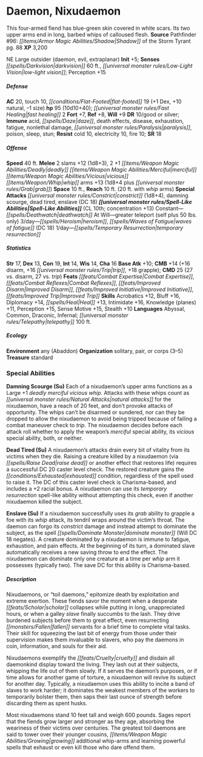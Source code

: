 ﻿---
cssclass: [monsters]
title1: Daemon, Nixudaemon
desc_short: This four-armed fiend has blue-green skin covered in white scars. Its
  two upper arms end in long, barbed whips of calloused flesh.
title2: Nixudaemon
CR: 7
sources:
- name: 'Pathfinder #96: Shadow of the Storm Tyrant'
  page: 88
  link: http://paizo.com/products/btpy9et9?Pathfinder-Adventure-Path-96-Shadow-of-the-Storm-Tyrant
XP: 3200
alignment: NE
size: Large
type: outsider
subtypes:
- daemon
- evil
- extraplanar
initiative:
  bonus: 5
senses:
  darkvision: 60
  low-light vision: true
AC:
  AC: 20
  touch: 10
  flat_footed: 19
  components:
    dex: 1
    natural: 10
    size: -1
HP:
  HP: 95
  long: 10d10+40
  fast_healing: 2
saves:
  fort: 7
  ref: 8
  will: 9
DR:
- amount: 10
  weakness: good or silver
immunities:
- acid
- daze
- death effects
- disease
- exhaustion
- fatigue
- nonlethal damage
- paralysis
- poison
- sleep
- stun
resistances:
  cold: 10
  electricity: 10
  fire: 10
SR: 18
speeds:
  base: 40
attacks:
  melee:
  - - text: 2 slams +12 (1d8+3)
      entries:
      - - damage: 1d8+3
      count: 2
      attack: slams
      bonus:
      - 12
    - text: 2 +1 deadly merciful vicious whip arms +13 (1d8+4 plus grab)
      entries:
      - - damage: 1d8+4
        - effect: grab
      count: 2
      attack: +1 deadly merciful vicious whip arms
      bonus:
      - 13
  special:
  - constrict (1d8+4)
  - damning scourge
  - dead tired
  - enslave (DC 18)
space: 10
reach: 10
reach_other: 20 ft. with whip arms
spell_like_abilities:
  entries:
  - name: deathwatch
    source: default
    freq: Constant
  - name: greater teleport
    source: default
    freq: At Will
    other: self plus 50 lbs. only
  - name: heroism
    source: default
    freq: 3/day
  - name: waves of fatigue
    source: default
    freq: 3/day
    DC: 18
  - superscripts:
    - UM
    name: temporary resurrection
    source: default
    freq: 1/day
  sources:
  - name: default
    CL: 10
    concentration: 13
ability_scores:
  STR: 17
  DEX: 13
  CON: 19
  INT: 14
  WIS: 14
  CHA: 16
BAB: 10
CMB: 14
CMB_other: +16 disarm, +16 trip, +18 grapple
CMD: 25
CMD_other: 27 vs. disarm, 27 vs. trip
feats:
- name: Combat Expertise
- name: Combat Reflexes
- name: Improved Disarm
- name: Improved Initiative
- name: Improved Trip
skills:
  Acrobatics: 12
  Bluff: 16
  Diplomacy: 14
  Heal: 13
  Intimidate: 16
  Knowledge (planes): 11
  Perception: 15
  Sense Motive: 15
  Stealth: 10
languages:
- Abyssal
- Common
- Draconic
- Infernal
- telepathy 100 ft.
ecology:
  environment: any (Abaddon)
  organization: solitary, pair, or corps (3-5)
  treasure_type: standard
special_abilities:
  Damning Scourge (Su): Each of a nixudaemon's upper arms functions as a Large +1
    deadlyUE mercifulUE viciousUE whip. Attacks with these whips count as natural
    attacks for the nixudaemon, have a reach of 20 feet, and don't provoke attacks
    of opportunity. The whips can't be disarmed or sundered, nor can they be dropped
    to allow the nixudaemon to avoid being tripped because of failing a combat maneuver
    check to trip. The nixudaemon decides before each attack roll whether to apply
    the weapon's merciful special ability, its vicious special ability, both, or neither.
  Dead Tired (Su): A nixudaemon's attacks drain every bit of vitality from its victims
    when they die. Raising a creature killed by a nixudaemon (via raise dead or another
    effect that restores life) requires a successful DC 20 caster level check. The
    restored creature gains the exhausted condition, regardless of the spell used
    to raise it. The DC of this caster level check is Charisma-based, and includes
    a +2 racial bonus. A nixudaemon can use its temporary resurrection spell-like
    ability without attempting this check, even if another nixudaemon killed the subject.
  Enslave (Su): If a nixudaemon successfully uses its grab ability to grapple a foe
    with its whip attack, its tendril wraps around the victim's throat. The daemon
    can forgo its constrict damage and instead attempt to dominate the subject, as
    the spell dominate monster (Will DC 18 negates). A creature dominated by a nixudaemon
    is immune to fatigue, exhaustion, and pain effects. At the beginning of its turn,
    a dominated slave automatically receives a new saving throw to end the effect.
    The nixudaemon can dominate only one creature at a time per whip arm it possesses
    (typically two). The save DC for this ability is Charisma-based.
desc_long: |-
  Nixudaemons, or “toil daemons,” epitomize death by exploitation and extreme exertion. These fiends savor the moment when a desperate scholar collapses while putting in long, unappreciated hours, or when a galley slave finally succumbs to the lash. They drive burdened subjects before them to great effect, even resurrecting fallen servants for a brief time to complete vital tasks. Their skill for squeezing the last bit of energy from those under their supervision makes them invaluable to slavers, who pay the daemons in coin, information, and souls for their aid.

  Nixudaemons exemplify the cruelty and disdain all daemonkind display toward the living. They lash out at their subjects, whipping the life out of them slowly. If it serves the daemon's purposes, or if time allows for another game of torture, a nixudaemon will revive its subject for another day. Typically, a nixudaemon uses this ability to incite a band of slaves to work harder; it dominates the weakest members of the workers to temporarily bolster them, then saps their last ounce of strength before discarding them as spent husks.

  Most nixudaemons stand 10 feet tall and weigh 600 pounds. Sages report that the fiends grow larger and stronger as they age, absorbing the weariness of their victims over centuries. The greatest toil daemons are said to tower over their younger cousins, growing additional whip-arms and learning powerful spells that exhaust or even kill those who dare offend them.

---

# Daemon, Nixudaemon
This four-armed fiend has blue-green skin covered in white scars. Its two upper arms end in long, barbed whips of calloused flesh.
**Source** Pathfinder #96: _[[items/Armor Magic Abilities/Shadow|Shadow]]_ of the Storm Tyrant pg. 88
**XP** 3,200

NE Large outsider (daemon, evil, extraplanar)
**Init** +5; **Senses** _[[spells/Darkvision|darkvision]]_ 60 ft., _[[universal monster rules/Low-Light Vision|low-light vision]]_; Perception +15

##### Defense

**AC** 20, touch 10, _[[conditions/Flat-Footed|flat-footed]]_ 19 (+1 Dex, +10 natural, –1 size)
**hp** 95 (10d10+40); _[[universal monster rules/Fast Healing|fast healing]]_ 2
**Fort** +7, **Ref** +8, **Will** +9
**DR** 10/good or silver; **Immune** acid, _[[spells/Daze|daze]]_, death effects, disease, exhaustion, fatigue, nonlethal damage, _[[universal monster rules/Paralysis|paralysis]]_, poison, sleep, stun; **Resist** cold 10, electricity 10, fire 10; **SR** 18

##### Offense
**Speed** 40 ft.
**Melee** 2 slams +12 (1d8+3), 2 +1 _[[items/Weapon Magic Abilities/Deadly|deadly]]_ _[[items/Weapon Magic Abilities/Merciful|merciful]]_ _[[items/Weapon Magic Abilities/Vicious|vicious]]_ _[[items/Weapon/Whip|whip]]_ arms +13 (1d8+4 plus _[[universal monster rules/Grab|grab]]_)
**Space** 10 ft., **Reach** 10 ft. (20 ft. with _whip_ arms)
**Special Attacks** _[[universal monster rules/Constrict|constrict]]_ (1d8+4), damning scourge, dead tired, enslave (DC 18)
**_[[universal monster rules/Spell-Like Abilities|Spell-Like Abilities]]_** (CL 10th; concentration +13)
Constant—_[[spells/Deathwatch|deathwatch]]_
At Will—greater teleport (self plus 50 lbs. only)
3/day—_[[spells/Heroism|heroism]]_, _[[spells/Waves of Fatigue|waves of fatigue]]_ (DC 18)
1/day—_[[spells/Temporary Resurrection|temporary resurrection]]_

##### Statistics
**Str** 17, **Dex** 13, **Con** 19, **Int** 14, **Wis** 14, **Cha** 16
**Base Atk** +10; **CMB** +14 (+16 disarm, +16 _[[universal monster rules/Trip|trip]]_, +18 grapple); **CMD** 25 (27 vs. disarm, 27 vs. _trip_)
**Feats** _[[feats/Combat Expertise|Combat Expertise]]_, _[[feats/Combat Reflexes|Combat Reflexes]]_, _[[feats/Improved Disarm|Improved Disarm]]_, _[[feats/Improved Initiative|Improved Initiative]]_, _[[feats/Improved Trip|Improved Trip]]_
**Skills** Acrobatics +12, Bluff +16, Diplomacy +14, _[[spells/Heal|Heal]]_ +13, Intimidate +16, Knowledge (planes) +11, Perception +15, Sense Motive +15, Stealth +10
**Languages** Abyssal, Common, Draconic, Infernal; _[[universal monster rules/Telepathy|telepathy]]_ 100 ft.

##### Ecology

**Environment** any (Abaddon)
**Organization** solitary, pair, or corps (3–5)
**Treasure** standard

### Special Abilities

**Damning Scourge (Su)** Each of a nixudaemon’s upper arms functions as a Large +1 _deadly_ _merciful_ _vicious_ _whip_. Attacks with these whips count as _[[universal monster rules/Natural Attacks|natural attacks]]_ for the nixudaemon, have a reach of 20 feet, and don’t provoke attacks of opportunity. The whips can’t be disarmed or sundered, nor can they be dropped to allow the nixudaemon to avoid being tripped because of failing a combat maneuver check to _trip_. The nixudaemon decides before each attack roll whether to apply the weapon’s _merciful_ special ability, its _vicious_ special ability, both, or neither.

**Dead Tired (Su)** A nixudaemon’s attacks drain every bit of vitality from its victims when they die. Raising a creature killed by a nixudaemon (via _[[spells/Raise Dead|raise dead]]_ or another effect that restores life) requires a successful DC 20 caster level check. The restored creature gains the _[[conditions/Exhausted|exhausted]]_ condition, regardless of the spell used to raise it. The DC of this caster level check is Charisma-based, and includes a +2 racial bonus. A nixudaemon can use its _temporary resurrection_ spell-like ability without attempting this check, even if another nixudaemon killed the subject.

**Enslave (Su)** If a nixudaemon successfully uses its _grab_ ability to grapple a foe with its _whip_ attack, its tendril wraps around the victim’s throat. The daemon can forgo its _constrict_ damage and instead attempt to dominate the subject, as the spell _[[spells/Dominate Monster|dominate monster]]_ (Will DC 18 negates). A creature dominated by a nixudaemon is immune to fatigue, exhaustion, and pain effects. At the beginning of its turn, a dominated slave automatically receives a new saving throw to end the effect. The nixudaemon can dominate only one creature at a time per _whip_ arm it possesses (typically two). The save DC for this ability is Charisma-based.

##### Description

Nixudaemons, or “toil daemons,” epitomize death by exploitation and extreme exertion. These fiends savor the moment when a desperate _[[feats/Scholar|scholar]]_ collapses while putting in long, unappreciated hours, or when a galley _slave_ finally succumbs to the lash. They drive burdened subjects before them to great effect, even resurrecting _[[monsters/Fallen|fallen]]_ servants for a brief time to complete vital tasks. Their skill for squeezing the last bit of energy from those under their supervision makes them invaluable to slavers, who pay the daemons in coin, information, and souls for their aid.

Nixudaemons exemplify the _[[feats/Cruelty|cruelty]]_ and disdain all daemonkind display toward the living. They lash out at their subjects, whipping the life out of them slowly. If it serves the daemon’s purposes, or if time allows for another game of torture, a nixudaemon will revive its subject for another day. Typically, a nixudaemon uses this ability to incite a band of slaves to work harder; it dominates the weakest members of the workers to temporarily bolster them, then saps their last ounce of strength before discarding them as spent husks.

Most nixudaemons stand 10 feet tall and weigh 600 pounds. Sages report that the fiends grow larger and stronger as they age, absorbing the weariness of their victims over centuries. The greatest toil daemons are said to tower over their younger cousins, _[[items/Weapon Magic Abilities/Growing|growing]]_ additional whip-arms and learning powerful spells that exhaust or even kill those who dare offend them.